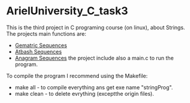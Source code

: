 # ArielUniversity_C_task3
This is the third project in C programing course (on linux), about Strings.
The projects main functions are:
* [Gematric Sequences](https://en.wikipedia.org/wiki/Gematria)
* [Atbash Sequences](https://en.wikipedia.org/wiki/Atbash) 
* [Anagram Sequences](https://en.wikipedia.org/wiki/Anagram)
the project include also a main.c to run the program.

To compile the program I recommend using the Makefile:<br />
* make all - to compile everything ans get exe name "stringProg".
* make clean - to delete evrything (exceptthe origin files).
